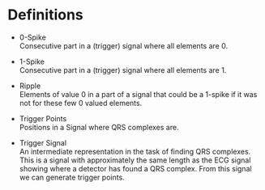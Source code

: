 # Definitions

* 0-Spike  
Consecutive part in a (trigger) signal where all elements are 0.

* 1-Spike  
Consecutive part in a (trigger) signal where all elements are 1.

* Ripple  
Elements of value 0 in a part of a signal that could be a 1-spike if it was not for these few 0 valued elements.

* Trigger Points  
Positions in a Signal where QRS complexes are.

* Trigger Signal  
An intermediate representation in the task of finding QRS complexes. This is a signal with approximately the same length as the ECG signal showing where a detector has found a QRS complex. From this signal we can generate trigger points.
